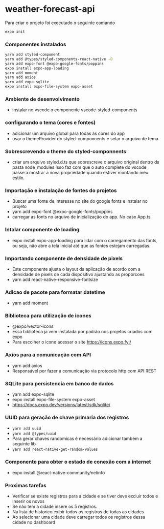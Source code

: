 # weather-forecast-api

Para criar o projeto foi executado o seguinte comando
```bash
expo init
```
### Componentes instalados
```bash
yarn add styled-component
yarn add @types/styled-components-react-native -D
yarn add expo-font @expo-google-fonts/poppins
expo install expo-app-loading
yarn add moment
yarn add axios
yarn add expo-sqlite
expo install expo-file-system expo-asset
```

### Ambiente de desenvolvimento
- instalar no vscode o componente vscode-styled-components

### configurando o tema (cores e fontes)
- adicionar um arquivo global para todas as cores do app
- usar o themeProvider do styled-componnents e setar o arquivo de tema

### Sobrescrevendo o theme do styled-componnents
- criar um arquivo styled.d.ts que sobrescreve o arquivo original dentro da pasta node_modules
Isso faz com que o auto complete do vscode passe a mostrar a nova propriedade quando estiver
montando meu estilo.

### Importação e instalação de fontes do projetos
- Buscar uma fonte de interesse no site do google fonts e instalar no projeto
- yarn add expo-font @expo-google-fonts/poppins
- carregar as fonts no arquivo de inicialização do app. No caso App.ts

### Intalar componente de loading
- expo install expo-app-loading para lidar com o carregamento das fonts, ou seja,
não abre a tela inicial até que as fontes estejam carregadas.

### Importando componente de densidade de pixels
- Este componente ajusta o layout da aplicação de acordo com a densidade de pixels de cada dispositivo ajustando as proporcoes
- yarn add react-native-responsive-fontsize

### Adicao de pacote para formatar datetime
- yarn add moment

### Biblioteca para utilização de icones
- @expo/vector-icons
- Essa biblioteca ja vem instalada por padrão nos projetos criados com expo
- Para escolher o icone acessar o site https://icons.expo.fyi/

### Axios para a comunicação com API
- yarn add axios
- Responsável por fazer a comunicação via protocolo http com API REST

### SQLite para persistencia em banco de dados
- yarn add expo-sqlite
- expo install expo-file-system expo-asset
- https://docs.expo.dev/versions/latest/sdk/sqlite/

### UUID para geração de chave primaria dos registros
- `yarn add uuid`
- `yarn add @types/uuid`
- Para gerar chaves randomicas é necessário adicionar também a seguinte lib 
- `yarn add react-native-get-random-values`

### Componente para obter o estado de conexão com a internet
- expo install @react-native-community/netinfo

### Proximas tarefas
- Verificar se existe registros para a cidade e se tiver deve excluir todos e inserir os novos
- Se não tem a cidade insere os 5 registros.
- Na lista de historico exibir todos os registros de todas as cidades
- Ao selecionar uma cidade deve carregar todos os registros dessa cidade no dashboard

